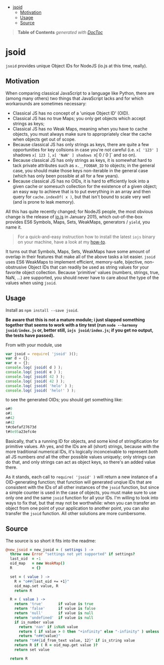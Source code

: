 

- [jsoid](#jsoid)
	- [Motivation](#motivation)
	- [Usage](#usage)
	- [Source](#source)

> **Table of Contents**  *generated with [DocToc](http://doctoc.herokuapp.com/)*


# jsoid

`jsoid` provides unique Object IDs for NodeJS (io.js at this time, really).

## Motivation

When comparing classical JavaScript to a language like Python, there are (among many others)
two things that JavaScript lacks and for which workarounds are sometimes necessary:

* Classical JS has no concept of a 'unique Object ID' (OID).
* Classical JS has no true Maps; you only get objects which accept strings as keys;
* Classical JS has no Weak Maps, meaning when you have to cache objects, you must
	always make sure to appropriately clear the cache when objects get out of scope.
* Because classical JS has only strings as keys, there are quite a few opportunities for
	key collsions in case you're not careful (i.e. `x[ '123' ]` shadows `x[ 123 ]`,
	`x[ 'NaN' ] shadows `x[ 0 / 0 ]` and so on).
* Because classical JS has only strings as keys, it is somewhat hard to tack private attributes
	such as `x.__FOOBAR_ID` to objects; in the general case, you should make those keys
	non-iterable in the general case (which has only been possible at all for a few years).
* Because classical JS has no OIDs, it is hard to efficiently look into a given cache or somesuch
	collection for the existence of a given object; an easy way to achieve that is to put
	everything in an array and then query for `cache.indexOf( x )`, but that isn't bound to scale
	very well (and is prone to leak memory).

All this has quite recently changed; for NodeJS people, the most obvious change is
the release of [io.js](https://iojs.org/) in January 2015, which out-of-the-box provides
ES6 Symbols, Maps, Sets, WeakMaps, generators / `yield`, you name it.

> For a quick-and-easy instruction how to install the latest `iojs` binary on your
> machine, have a look at my [how-to](https://github.com/loveencounterflow/how-to).

It turns out that Symbols, Maps, Sets, WeakMaps have some amount of overlap in their
features that make all of the above tasks a lot easier. `jsoid` uses ES6 WeakMaps
to implement efficient, memory-safe, bijective, non-obstrusive Object IDs that can readily
be used as string values for your favorite object collection. Because 'primitive'
values (numbers, strings, true, NaN, ...) are supported, you should never have to care
about the type of the values when using `jsoid`.

## Usage

Install as `npm install --save jsoid`.

**Be aware that this is not a mature module; i just slapped something together that seems
to work with a tiny test (run `node --harmony jsoid/index.js` or, better still, `iojs jsoid/index.js`;
if you get no output, the tests have passed).**

From with your module, use

```js
var jsoid = require( 'jsoid' )();
var d = {};
var e = {};
console.log( jsoid( d ) );
console.log( jsoid( e ) );
console.log( jsoid( 42 ) );
console.log( jsoid( 42 ) );
console.log( jsoid( 'helo' ) );
console.log( jsoid( 'helo!' ) );
```

to see the generated OIDs; you should get something like:

```js
o#0
o#1
n#42
n#42
t#c6efaf27673d
t#8e95a23efc4e
```

Basically, that's a running ID for objects, and some kind of stringification for
primitive values. Ah yes, and the IDs are all (short) strings, because with the
more traditional numerical IDs, it's logically inconceivable to represent *both* all
JS numbers *and* all the other possible values uniquely; only strings can do that, and
only strings can act as object keys, so there's an added value there.

As it stands, each call to `require( 'jsoid' )` will return a new
instance of a OID-generating function; that function will generated unqiue IDs that
are consistent with the IDs of all other instances of the `jsoid` function, but
since a simple counter is used in the case of objects, you must make sure to use only
one and the same `jsoid` function for all your IDs. I'm willing to look into ways to fix that,
but that may not be worthwhile: when you can transfer an object from one point of
your application to another point, you can also transfer the `jsoid` function. All
other solutions are more cumbersome.

## Source

The source is so short it fits into the readme:

```coffee
@new_jsoid = new_jsoid = ( settings ) ->
  throw new Error "settings not yet supported" if settings?
  last_oid  = -1
  oid_map   = new WeakMap()
  R         = {}

  set = ( value ) ->
    R = "o##{last_oid += +1}"
    oid_map.set value, R
    return R

  R = ( value ) ->
    return 'true'       if value is true
    return 'false'      if value is false
    return 'null'       if value is null
    return 'undefined'  if value is null
    if is_number value
      return 'nan' if isNaN value
      return ( if value > 0 then "+infinity" else "-infinity" ) unless isFinite value
      return "n##{value}"
    return "t##{id_from_text value, 12}" if is_string value
    return R if ( R = oid_map.get value )?
    return set value

  return R
```



